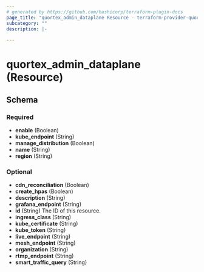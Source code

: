 ```yaml
---
# generated by https://github.com/hashicorp/terraform-plugin-docs
page_title: "quortex_admin_dataplane Resource - terraform-provider-quortex"
subcategory: ""
description: |-
  
---
```


# quortex_admin_dataplane (Resource)





<!-- schema generated by tfplugindocs -->
## Schema

### Required

- **enable** (Boolean)
- **kube_endpoint** (String)
- **manage_distribution** (Boolean)
- **name** (String)
- **region** (String)

### Optional

- **cdn_reconciliation** (Boolean)
- **create_hpas** (Boolean)
- **description** (String)
- **grafana_endpoint** (String)
- **id** (String) The ID of this resource.
- **ingress_class** (String)
- **kube_certificate** (String)
- **kube_token** (String)
- **live_endpoint** (String)
- **mesh_endpoint** (String)
- **organization** (String)
- **rtmp_endpoint** (String)
- **smart_traffic_query** (String)


